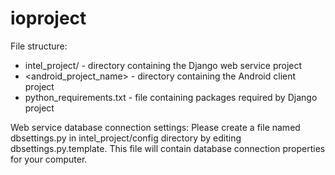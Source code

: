 ioproject
=========

File structure:
- intel_project/ - directory containing the Django web service project
- <android_project_name> - directory containing the Android client project
- python_requirements.txt - file containing packages required by Django project

Web service database connection settings:
Please create a file named dbsettings.py in intel_project/config directory by editing dbsettings.py.template. This file will contain database connection properties for your computer.
